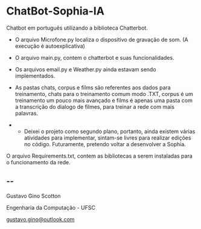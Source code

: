 # ChatBot-Sophia-IA

Chatbot em português utilizando a biblioteca Chatterbot.

* O arquivo Microfone.py localiza o dispositivo de gravação de som. (A execução é autoexplicativa)

* O arquivo main.py, contem o chatterbot e suas funcionalidades.

* Os arquivos email.py e Weather.py ainda estavam sendo implementados.

* As pastas chats, corpus e films são referentes aos dados para treinamento, chats para o treinamento comum modo .TXT, corpus é um treinamento um pouco mais avançado e films é apenas uma pasta com a transcrição do dialogo de filmes, para treinar a rede com mais palavras.


* * Deixei o projeto como segundo plano, portanto, ainda existem várias atividades para implementar, sintam-se livres para realizar edições no código. Futuramente, pretendo voltar a desenvolver a Sophia.

O arquivo Requirements.txt, contem as bibliotecas a serem instaladas para o funcionamento da rede.


--
--
Gustavo Gino Scotton

Engenharia da Computação - UFSC

gustavo.gino@outlook.com

